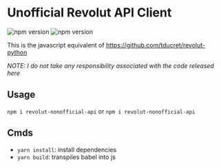 # Unofficial Revolut API Client

![npm version](https://badge.fury.io/js/revolut-nonofficial-api.svg)
![npm version](https://img.shields.io/npm/v/revolut-nonofficial-api.svg)

This is the javascript equivalent of https://github.com/tducret/revolut-python

*NOTE: I do not take any responsibility associated with the code released here*

## Usage

`npm i revolut-nonofficial-api`
or
`npm i revolut-nonofficial-api`

## Cmds

* `yarn install`: install dependencies
* `yarn build`: transpiles babel into js
